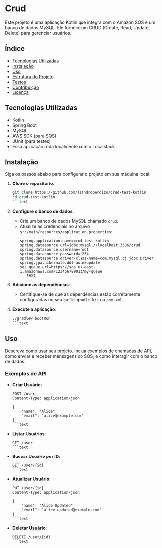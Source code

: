 # Crud

Este projeto é uma aplicação Kotlin que integra com o Amazon SQS e um banco de dados MySQL. Ele fornece um CRUD (Create, Read, Update, Delete) para gerenciar usuários.

## Índice

- [Tecnologias Utilizadas](#tecnologias-utilizadas)
- [Instalação](#instalação)
- [Uso](#uso)
- [Estrutura do Projeto](#estrutura-do-projeto)
- [Testes](#testes)
- [Contribuição](#contribuição)
- [Licença](#licença)

## Tecnologias Utilizadas

- Kotlin
- Spring Boot
- MySQL
- AWS SDK (para SQS)
- JUnit (para testes)
- Essa aplicação roda localmente com o Localstack

## Instalação

Siga os passos abaixo para configurar o projeto em sua máquina local:

1. **Clone o repositório**:
   ```bash
   git clone https://github.com/leandroperdizo/crud-test-kotlin
   cd crud-test-kotlin
   ```text

2. **Configure o banco de dados**:
    - Crie um banco de dados MySQL chamado `crud`.
    - Atualize as credenciais no arquivo `src/main/resources/application.properties`:
      ```properties
      spring.application.name=crud-test-kotlin
      spring.datasource.url=jdbc:mysql://localhost:3306/crud
      spring.datasource.username=root
      spring.datasource.password=1234
      spring.datasource.driver-class-name=com.mysql.cj.jdbc.Driver
      spring.jpa.hibernate.ddl-auto=update
      sqs.queue.url=https://sqs.us-east-1.amazonaws.com/123456789012/my-queue
      ```text

3. **Adicione as dependências**:
    - Certifique-se de que as dependências estão corretamente configuradas no seu `build.gradle.kts` ou `pom.xml`.

4. **Execute a aplicação**:
   ```bash
   ./gradlew bootRun
   ```text

## Uso

Descreva como usar seu projeto. Inclua exemplos de chamadas de API, como enviar e receber mensagens do SQS, e como interagir com o banco de dados.

### Exemplos de API

- **Criar Usuário**:
  ```http
  POST /user
  Content-Type: application/json

  {
      "name": "Alice",
      "email": "alice@example.com"
  }
  ```text

- **Listar Usuários**:
  ```http
  GET /user
  ```text

- **Buscar Usuário por ID**:
  ```http
  GET /user/{id}
  ```text

- **Atualizar Usuário**:
  ```http
  PUT /user/{id}
  Content-Type: application/json

  {
      "name": "Alice Updated",
      "email": "alice.updated@example.com"
  }
  ```text

- **Deletar Usuário**:
  ```http
  DELETE /user/{id}
  ```text

    
